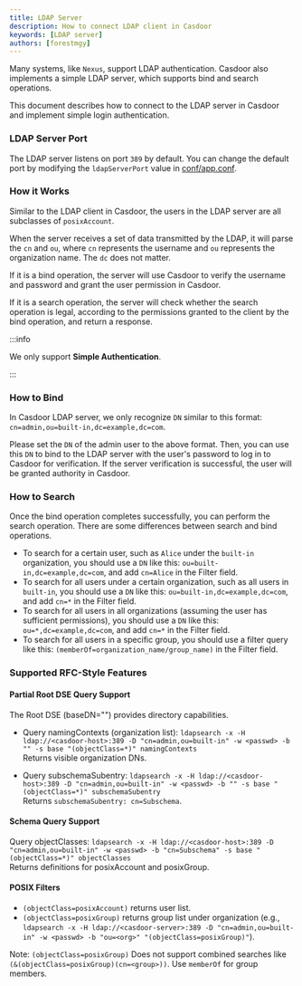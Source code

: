 ```yaml
---
title: LDAP Server
description: How to connect LDAP client in Casdoor
keywords: [LDAP server]
authors: [forestmgy]
---
```


Many systems, like `Nexus`, support LDAP authentication. Casdoor also implements a simple LDAP server, which supports bind and search operations.

This document describes how to connect to the LDAP server in Casdoor and implement simple login authentication.

### LDAP Server Port

The LDAP server listens on port `389` by default. You can change the default port by modifying the `ldapServerPort` value in [conf/app.conf](https://github.com/casdoor/casdoor/blob/28b381e01eebac66e39e20179ed95282695ecd75/conf/app.conf#L22).

### How it Works

Similar to the LDAP client in Casdoor, the users in the LDAP server are all subclasses of `posixAccount`.

When the server receives a set of data transmitted by the LDAP, it will parse the `cn` and `ou`, where `cn` represents the username and `ou` represents the organization name. The `dc` does not matter.

If it is a bind operation, the server will use Casdoor to verify the username and password and grant the user permission in Casdoor.

If it is a search operation, the server will check whether the search operation is legal, according to the permissions granted to the client by the bind operation, and return a response.

:::info

We only support **Simple Authentication**.

:::

### How to Bind

In Casdoor LDAP server, we only recognize `DN` similar to this format: `cn=admin,ou=built-in,dc=example,dc=com`.

Please set the `DN` of the admin user to the above format. Then, you can use this `DN` to bind to the LDAP server with the user's password to log in to Casdoor for verification. If the server verification is successful, the user will be granted authority in Casdoor.

### How to Search

Once the bind operation completes successfully, you can perform the search operation. There are some differences between search and bind operations.

- To search for a certain user, such as `Alice` under the `built-in` organization, you should use a `DN` like this: `ou=built-in,dc=example,dc=com`, and add `cn=Alice` in the Filter field.
- To search for all users under a certain organization, such as all users in `built-in`, you should use a `DN` like this: `ou=built-in,dc=example,dc=com`, and add `cn=*` in the Filter field.
- To search for all users in all organizations (assuming the user has sufficient permissions), you should use a `DN` like this: `ou=*,dc=example,dc=com`, and add `cn=*` in the Filter field.
- To search for all users in a specific group, you should use a filter query like this: `(memberOf=organization_name/group_name)` in the Filter field.

### Supported RFC-Style Features

#### Partial Root DSE Query Support

The Root DSE (baseDN="") provides directory capabilities.

- Query namingContexts (organization list): `ldapsearch -x -H ldap://<casdoor-host>:389 -D "cn=admin,ou=built-in" -w <passwd> -b "" -s base "(objectClass=*)" namingContexts`  
  Returns visible organization DNs.

- Query subschemaSubentry: `ldapsearch -x -H ldap://<casdoor-host>:389 -D "cn=admin,ou=built-in" -w <passwd> -b "" -s base "(objectClass=*)" subschemaSubentry`  
  Returns `subschemaSubentry: cn=Subschema`.

#### Schema Query Support

Query objectClasses: `ldapsearch -x -H ldap://<casdoor-host>:389 -D "cn=admin,ou=built-in" -w <passwd> -b "cn=Subschema" -s base "(objectClass=*)" objectClasses`  
Returns definitions for posixAccount and posixGroup.

#### POSIX Filters

- `(objectClass=posixAccount)` returns user list.  
- `(objectClass=posixGroup)` returns group list under organization (e.g., `ldapsearch -x -H ldap://<casdoor-server>:389 -D "cn=admin,ou=built-in" -w <passwd> -b "ou=<org>" "(objectClass=posixGroup)"`).  

Note: `(objectClass=posixGroup)` Does not support combined searches like `(&(objectClass=posixGroup)(cn=<group>))`. Use `memberOf` for group members.